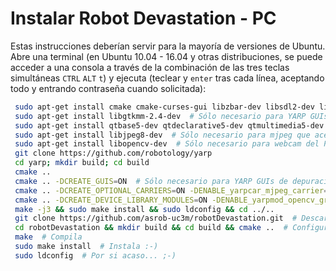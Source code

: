 # Instalar Robot Devastation - PC

Estas instrucciones deberían servir para la mayoría de versiones de Ubuntu. Abre una terminal (en Ubuntu 10.04 - 16.04 y otras distribuciones, se puede acceder a una consola a través de la combinación de las tres teclas simultáneas `CTRL` `ALT` `t`) y ejecuta (teclear y `enter` tras cada línea, aceptando todo y entrando contraseña cuando solicitada):
```bash
 sudo apt-get install cmake cmake-curses-gui libzbar-dev libsdl2-dev libsdl2-image-dev libsdl2-mixer-dev libsdl2-ttf-dev build-essential libace-dev git
 sudo apt-get install libgtkmm-2.4-dev  # Sólo necesario para YARP GUIs de depuración: yarpview, gyarpmanager
 sudo apt-get install qtbase5-dev qtdeclarative5-dev qtmultimedia5-dev qtdeclarative5-qtquick2-plugin qtdeclarative5-window-plugin qtdeclarative5-qtmultimedia-plugin qtdeclarative5-controls-plugin qtdeclarative5-dialogs-plugin libqt5svg5
 sudo apt-get install libjpeg8-dev  # Sólo necesario para mjpeg que acelera comunicaciones de vídeo
 sudo apt-get install libopencv-dev  # Sólo necesario para webcam del PC
 git clone https://github.com/robotology/yarp
 cd yarp; mkdir build; cd build
 cmake ..
 cmake .. -DCREATE_GUIS=ON  # Sólo necesario para YARP GUIs de depuración: yarpview, gyarpmanager
 cmake .. -DCREATE_OPTIONAL_CARRIERS=ON -DENABLE_yarpcar_mjpeg_carrier=ON  # Sólo necesario para mjpeg que acelera comunicaciones de vídeo
 cmake .. -DCREATE_DEVICE_LIBRARY_MODULES=ON -DENABLE_yarpmod_opencv_grabber=ON  # Sólo necesario para webcam del PC
 make -j3 && sudo make install && sudo ldconfig && cd ../..
 git clone https://github.com/asrob-uc3m/robotDevastation.git  # Descarga Robot Devastation
 cd robotDevastation && mkdir build && cd build && cmake ..  # Configura Robot Devastation
 make  # Compila
 sudo make install  # Instala :-)
 sudo ldconfig  # Por si acaso... ;-)
```